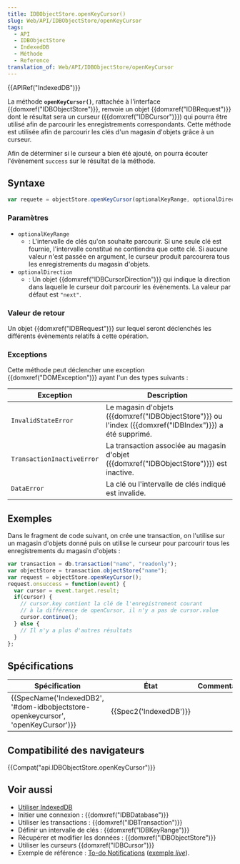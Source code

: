 ```yaml
---
title: IDBObjectStore.openKeyCursor()
slug: Web/API/IDBObjectStore/openKeyCursor
tags:
  - API
  - IDBObjectStore
  - IndexedDB
  - Méthode
  - Reference
translation_of: Web/API/IDBObjectStore/openKeyCursor
---
```

{{APIRef("IndexedDB")}}

La méthode **`openKeyCursor()`**, rattachée à l'interface {{domxref("IDBObjectStore")}}, renvoie un objet {{domxref("IDBRequest")}} dont le résultat sera un curseur ({{domxref("IDBCursor")}}) qui pourra être utilisé afin de parcourir les enregistrements correspondants. Cette méthode est utilisée afin de parcourir les clés d'un magasin d'objets grâce à un curseur.

Afin de déterminer si le curseur a bien été ajouté, on pourra écouter l'évènement `success` sur le résultat de la méthode.

## Syntaxe

```js
var requete = objectStore.openKeyCursor(optionalKeyRange, optionalDirection);
```

### Paramètres

- `optionalKeyRange`
  - : L'intervalle de clés qu'on souhaite parcourir. Si une seule clé est fournie, l'intervalle constitué ne contiendra que cette clé. Si aucune valeur n'est passée en argument, le curseur produit parcourera tous les enregistrements du magasin d'objets.
- `optionalDirection`
  - : Un objet {{domxref("IDBCursorDirection")}} qui indique la direction dans laquelle le curseur doit parcourir les évènements. La valeur par défaut est `"next"`.

### Valeur de retour

Un objet {{domxref("IDBRequest")}} sur lequel seront déclenchés les différents évènements relatifs à cette opération.

### Exceptions

Cette méthode peut déclencher une exception {{domxref("DOMException")}} ayant l'un des types suivants :

| Exception                  | Description                                                                                                                 |
| -------------------------- | --------------------------------------------------------------------------------------------------------------------------- |
| `InvalidStateError`        | Le magasin d'objets ({{domxref("IDBObjectStore")}} ou l'index ({{domxref("IDBIndex")}}) a été supprimé. |
| `TransactionInactiveError` | La transaction associée au magasin d'objet ({{domxref("IDBObjectStore")}}) est inactive.                         |
| `DataError`                | La clé ou l'intervalle de clés indiqué est invalide.                                                                        |

## Exemples

Dans le fragment de code suivant, on crée une transaction, on l'utilise sur un magasin d'objets donné puis on utilise le curseur pour parcourir tous les enregistrements du magasin d'objets :

```js
var transaction = db.transaction("name", "readonly");
var objectStore = transaction.objectStore("name");
var request = objectStore.openKeyCursor();
request.onsuccess = function(event) {
  var cursor = event.target.result;
  if(cursor) {
    // cursor.key contient la clé de l'enregistrement courant
    // à la différence de openCursor, il n'y a pas de cursor.value
    cursor.continue();
  } else {
    // Il n'y a plus d'autres résultats
  }
};
```

## Spécifications

| Spécification                                                                                                | État                         | Commentaires |
| ------------------------------------------------------------------------------------------------------------ | ---------------------------- | ------------ |
| {{SpecName('IndexedDB2', '#dom-idbobjectstore-openkeycursor', 'openKeyCursor')}} | {{Spec2('IndexedDB')}} |              |

## Compatibilité des navigateurs

{{Compat("api.IDBObjectStore.openKeyCursor")}}

## Voir aussi

- [Utiliser IndexedDB](/fr/docs/Web/API/API_IndexedDB/Using_IndexedDB)
- Initier une connexion : {{domxref("IDBDatabase")}}
- Utiliser les transactions : {{domxref("IDBTransaction")}}
- Définir un intervalle de clés : {{domxref("IDBKeyRange")}}
- Récupérer et modifier les données : {{domxref("IDBObjectStore")}}
- Utiliser les curseurs {{domxref("IDBCursor")}}
- Exemple de référence : [To-do Notifications](https://github.com/mdn/to-do-notifications/tree/gh-pages) ([exemple _live_](https://mdn.github.io/to-do-notifications/)).

